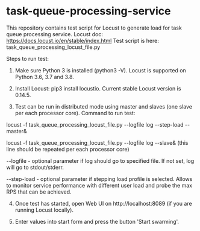 # task-queue-processing-service

This repository contains test script for Locust to generate load for task queue processing service.
Locust doc: https://docs.locust.io/en/stable/index.html
Test script is here: task_queue_processing_locust_file.py

Steps to run test:
1. Make sure Python 3 is installed (python3 -V). Locust is supported on Python 3.6, 3.7 and 3.8. 

2. Install Locust: pip3 install locustio. Current stable Locust version is 0.14.5.

3. Test can be run in distributed mode using master and slaves (one slave per each processor core).
Command to run test:

locust -f task_queue_processing_locust_file.py --logfile log --step-load --master&

locust -f task_queue_processing_locust_file.py --logfile log --slave& (this line should be repeated per each processor core)

--logfile - optional parameter if log should go to specified file. If not set, log will go to stdout/stderr.

--step-load - optional parameter if stepping load profile is selected. Allows to monitor service performance with different user load and probe the max RPS that can be achieved.

4. Once test has started, open Web UI on http://localhost:8089 (if you are running Locust locally).

5. Enter values into start form and press the button 'Start swarming'.